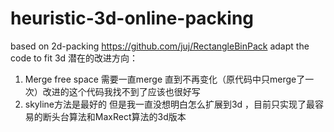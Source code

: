 # heuristic-3d-online-packing
based on 2d-packing https://github.com/juj/RectangleBinPack   adapt the code to fit 3d
潜在的改进方向：
1. Merge free space 需要一直merge 直到不再变化（原代码中只merge了一次）改进的这个代码我找不到了应该也很好写
2. skyline方法是最好的 但是我一直没想明白怎么扩展到3d ，目前只实现了最容易的断头台算法和MaxRect算法的3d版本
